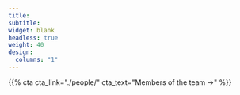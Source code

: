 ```yaml
---
title:
subtitle:
widget: blank
headless: true
weight: 40
design:
  columns: "1"
---
```


{{% cta cta_link="./people/" cta_text="Members of the team →" %}}
